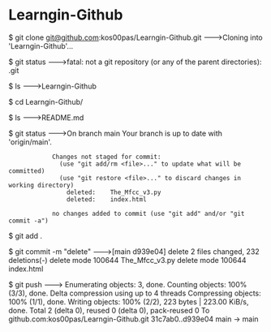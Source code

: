 # Learngin-Github
$ git clone git@github.com:kos00pas/Learngin-Github.git
			--->Cloning into 'Learngin-Github'...

$ git status
			--->fatal: not a git repository (or any of the parent directories): .git


 $ ls
			--->Learngin-Github

$ cd Learngin-Github/
			


$ ls
			--->README.md



 $ git status
			--->On branch main
				Your branch is up to date with 'origin/main'.

				Changes not staged for commit:
				  (use "git add/rm <file>..." to update what will be committed)
				  (use "git restore <file>..." to discard changes in working directory)
					deleted:    The_Mfcc_v3.py
					deleted:    index.html

				no changes added to commit (use "git add" and/or "git commit -a")

 $ git add .


$ git commit -m "delete"
			--->[main d939e04] delete
			 2 files changed, 232 deletions(-)
			 delete mode 100644 The_Mfcc_v3.py
			 delete mode 100644 index.html

$ git push
			---> Enumerating objects: 3, done.
			Counting objects: 100% (3/3), done.
			Delta compression using up to 4 threads
			Compressing objects: 100% (1/1), done.
			Writing objects: 100% (2/2), 223 bytes | 223.00 KiB/s, done.
			Total 2 (delta 0), reused 0 (delta 0), pack-reused 0
			To github.com:kos00pas/Learngin-Github.git
			   31c7ab0..d939e04  main -> main
